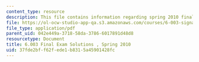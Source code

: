 ```yaml
---
content_type: resource
description: This file contains information regarding spring 2010 final exam.
file: https://ol-ocw-studio-app-qa.s3.amazonaws.com/courses/6-003-signals-and-systems-fall-2011/37fde2bff62fede1b8315a45901428fc_MIT6_003F11_S10final_sol.pdf
file_type: application/pdf
parent_uid: 042e449a-3718-58da-3786-6017891d48d8
resourcetype: Document
title: 6.003 Final Exam Solutions , Spring 2010
uid: 37fde2bf-f62f-ede1-b831-5a45901428fc
---
```

